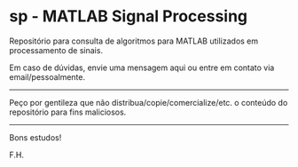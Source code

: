 # sp - MATLAB Signal Processing

Repositório para consulta de algoritmos para MATLAB utilizados em processamento de sinais.

Em caso de dúvidas, envie uma mensagem aqui ou entre em contato via email/pessoalmente.

---------------------------------------------------------------------------------------------------------------------

Peço por gentileza que não distribua/copie/comercialize/etc. o conteúdo do repositório para fins maliciosos.

---------------------------------------------------------------------------------------------------------------------

Bons estudos!

F.H.
